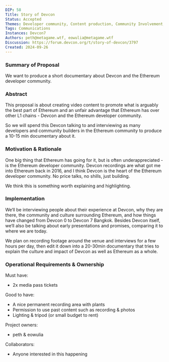 ```yaml
---
DIP: 58
Title: Story of Devcon
Status: Accepted
Themes: Developer community, Content production, Community Involvement, Social
Tags: Communications
Instances: Devcon7
Authors: peth@metagame.wtf, eowulia@metagame.wtf
Discussion: https://forum.devcon.org/t/story-of-devcon/3797
Created: 2024-09-26
---
```


### Summary of Proposal
We want to produce a short documentary about Devcon and the Ethereum developer community.

### Abstract  
This proposal is about creating video content to promote what is arguably the best part of Ethereum and an unfair advantage that Ethereum has over other L1 chains - Devcon and the Ethereum developer community.

So we will spend this Devcon talking to and interviewing as many developers and community builders in the Ethereum community to produce a 10-15 min documentary about it.

### Motivation & Rationale  
One big thing that Ethereum has going for it, but is often underappreciated - is the Ethereum developer community. Devcon recordings are what got me into Ethereum back in 2016, and I think Devcon is the heart of the Ethereum developer community. No price talks, no shills, just building.

We think this is something worth explaining and highlighting.

### Implementation  
We‘ll be interviewing people about their experience at Devcon, why they are there, the community and culture surrounding Ethereum, and how things have changed from Devcon 0 to Devcon 7 Bangkok. Besides Devcon itself, we‘ll also be talking about early presentations and promises, comparing it to where we are today.

We plan on recording footage around the venue and interviews for a few hours per day, then edit it down into a 20-30min documentary that tries to explain the culture and impact of Devcon as well as Ethereum as a whole.
### Operational Requirements & Ownership

Must have:
- 2x media pass tickets

Good to have:
- A nice permanent recording area with plants
- Permission to use past content such as recording & photos
- Lighting & tripod (or small budget to rent)

Project owners:
- peth & eowulia

Collaborators:
- Anyone interested in this happening
